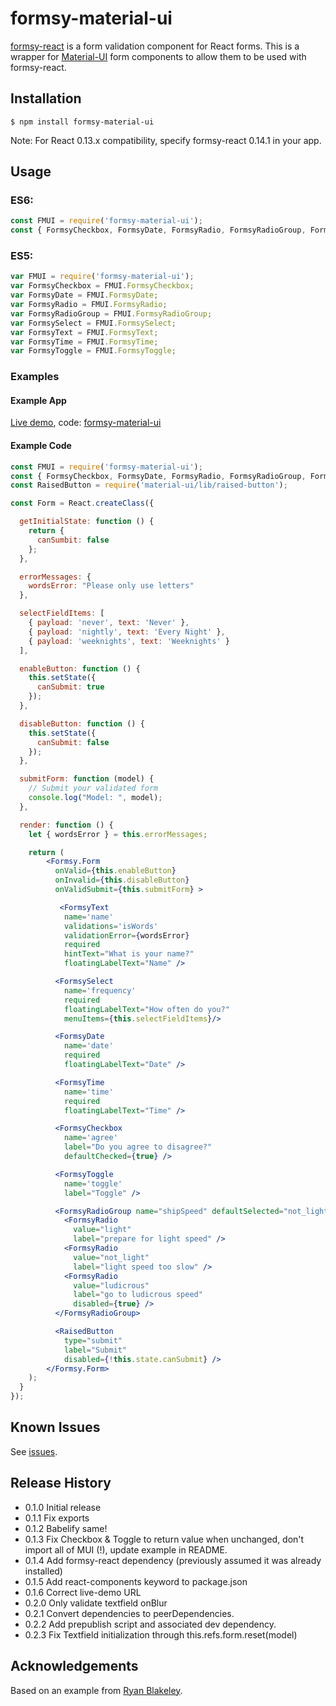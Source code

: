 # formsy-material-ui
[formsy-react](https://github.com/christianalfoni/formsy-react) is a form validation component for React forms.
This is a wrapper for [Material-UI](http://material-ui.com/) form components to allow them to be used with formsy-react.

## Installation

`$ npm install formsy-material-ui`

Note: For React 0.13.x compatibility, specify formsy-react 0.14.1 in your app.

## Usage

### ES6:

```js
const FMUI = require('formsy-material-ui');
const { FormsyCheckbox, FormsyDate, FormsyRadio, FormsyRadioGroup, FormsySelect, FormsyText, FormsyTime, FormsyToggle } = FMUI;
```

### ES5:

```js
var FMUI = require('formsy-material-ui');
var FormsyCheckbox = FMUI.FormsyCheckbox;
var FormsyDate = FMUI.FormsyDate;
var FormsyRadio = FMUI.FormsyRadio;
var FormsyRadioGroup = FMUI.FormsyRadioGroup;
var FormsySelect = FMUI.FormsySelect;
var FormsyText = FMUI.FormsyText;
var FormsyTime = FMUI.FormsyTime;
var FormsyToggle = FMUI.FormsyToggle;
```

### Examples

#### Example App
[Live demo](http://formsy-mui-demo.meteor.com), code: [formsy-material-ui](https://github.com/mbrookes/formsy-mui-demo)

#### Example Code
```jsx
const FMUI = require('formsy-material-ui');
const { FormsyCheckbox, FormsyDate, FormsyRadio, FormsyRadioGroup, FormsySelect, FormsyText, FormsyTime, FormsyToggle } = FMUI;
const RaisedButton = require('material-ui/lib/raised-button');

const Form = React.createClass({

  getInitialState: function () {
    return {
      canSumbit: false
    };
  },

  errorMessages: {
    wordsError: "Please only use letters"
  },

  selectFieldItems: [
    { payload: 'never', text: 'Never' },
    { payload: 'nightly', text: 'Every Night' },
    { payload: 'weeknights', text: 'Weeknights' }
  ],

  enableButton: function () {
    this.setState({
      canSubmit: true
    });
  },

  disableButton: function () {
    this.setState({
      canSubmit: false
    });
  },

  submitForm: function (model) {
    // Submit your validated form
    console.log("Model: ", model);
  },

  render: function () {
    let { wordsError } = this.errorMessages;

    return (
        <Formsy.Form
          onValid={this.enableButton}
          onInvalid={this.disableButton}
          onValidSubmit={this.submitForm} >

           <FormsyText
            name='name'
            validations='isWords'
            validationError={wordsError}
            required
            hintText="What is your name?"
            floatingLabelText="Name" />

          <FormsySelect
            name='frequency'
            required
            floatingLabelText="How often do you?"
            menuItems={this.selectFieldItems}/>

          <FormsyDate
            name='date'
            required
            floatingLabelText="Date" />

          <FormsyTime
            name='time'
            required
            floatingLabelText="Time" />

          <FormsyCheckbox
            name='agree'
            label="Do you agree to disagree?"
            defaultChecked={true} />

          <FormsyToggle
            name='toggle'
            label="Toggle" />

          <FormsyRadioGroup name="shipSpeed" defaultSelected="not_light">
            <FormsyRadio
              value="light"
              label="prepare for light speed" />
            <FormsyRadio
              value="not_light"
              label="light speed too slow" />
            <FormsyRadio
              value="ludicrous"
              label="go to ludicrous speed"
              disabled={true} />
          </FormsyRadioGroup>

          <RaisedButton
            type="submit"
            label="Submit"
            disabled={!this.state.canSubmit} />
        </Formsy.Form>
    );
  }
});
```

## Known Issues

See [issues](https://github.com/mbrookes/formsy-material-ui/issues).

## Release History

* 0.1.0 Initial release
* 0.1.1 Fix exports
* 0.1.2 Babelify same!
* 0.1.3 Fix Checkbox & Toggle to return value when unchanged, don't import all of MUI (!), update example in README.
* 0.1.4 Add formsy-react dependency (previously assumed it was already installed)
* 0.1.5 Add react-components keyword to package.json
* 0.1.6 Correct live-demo URL
* 0.2.0 Only validate textfield onBlur
* 0.2.1 Convert dependencies to peerDependencies.
* 0.2.2 Add prepublish script and associated dev dependency.
* 0.2.3 Fix Textfield initialization through this.refs.form.reset(model)

## Acknowledgements

Based on an example from [Ryan Blakeley](https://github.com/rblakeley).